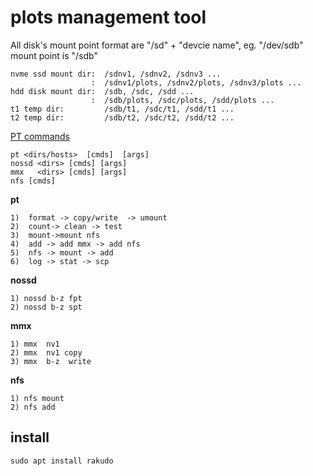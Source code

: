 # plots management tool


All disk's mount point format are  "/sd" + "devcie name", eg. "/dev/sdb" mount point is "/sdb"  
```
nvme ssd mount dir:  /sdnv1, /sdnv2, /sdnv3 ...     
                  :  /sdnv1/plots, /sdnv2/plots, /sdnv3/plots ...   
hdd disk mount dir:  /sdb, /sdc, /sdd ...   
                  :  /sdb/plots, /sdc/plots, /sdd/plots ...    
t1 temp dir:         /sdb/t1, /sdc/t1, /sdd/t1 ...   
t2 temp dir:         /sdb/t2, /sdc/t2, /sdd/t2 ...   
```

[PT commands](https://github.com/plotgeek/pt/blob/memplot/PT.png)  
```
pt <dirs/hosts>  [cmds]  [args]  
nossd <dirs> [cmds] [args]  
mmx   <dirs> [cmds] [args]   
nfs [cmds]
```

$\mathbf{pt}$  
```
1)  format -> copy/write  -> umount  
2)  count-> clean -> test 
3)  mount->mount nfs  
4)  add -> add mmx -> add nfs     
5)  nfs -> mount -> add   
6)  log -> stat -> scp 
```
$\mathbf{nossd}$  
```
1) nossd b-z fpt
2) nossd b-z spt
```
$\mathbf{mmx}$ 

```
1) mmx  nv1   
2) mmx  nv1 copy  
3) mmx  b-z  write  
```
$\mathbf{nfs}$ 
```
1) nfs mount
2) nfs add
```


## install
```
sudo apt install rakudo
```





